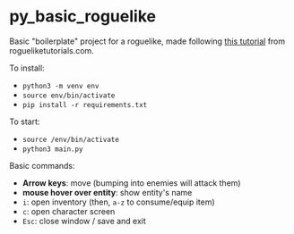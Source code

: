 # py_basic_roguelike

Basic "boilerplate" project for a roguelike, made following [this tutorial](http://www.rogueliketutorials.com/tutorials/tcod/v2/) from rogueliketutorials.com.

To install:
* `python3 -m venv env`
* `source env/bin/activate`
* `pip install -r requirements.txt`

To start:
* `source /env/bin/activate`
* `python3 main.py`

Basic commands:
* **Arrow keys**: move (bumping into enemies will attack them)
* **mouse hover over entity**: show entity's name
* `i`: open inventory (then, `a-z` to consume/equip item)
* `c`: open character screen
* `Esc`: close window / save and exit
